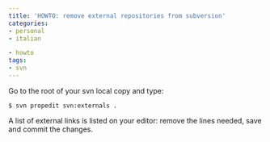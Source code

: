 ```yaml
---
title: 'HOWTO: remove external repositories from subversion'
categories:
- personal
- italian

- howto
tags:
- svn
---
```

Go to the root of your svn local copy and type:

```
$ svn propedit svn:externals .
```

A list of external links is listed on your editor: remove the lines needed,
save and commit the changes.
